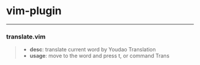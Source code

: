 # vim-plugin

---

### translate.vim
> * **desc**: translate current word by Youdao Translation
> * **usage**: move to the word and press t, or command Trans
